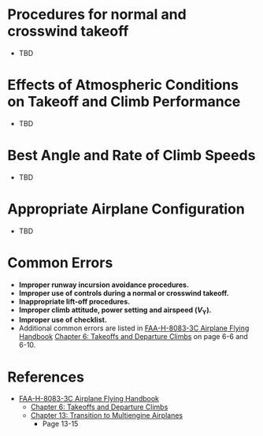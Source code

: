 # Procedures for normal and crosswind takeoff

* TBD

# Effects of Atmospheric Conditions on Takeoff and Climb Performance

* TBD

# Best Angle and Rate of Climb Speeds

* TBD

# Appropriate Airplane Configuration

* TBD

# Common Errors

* **Improper runway incursion avoidance procedures.**
* **Improper use of controls during a normal or crosswind takeoff.**
* **Inappropriate lift-off procedures.**
* **Improper climb attitude, power setting and airspeed ($V_{\text{Y}}$).**
* **Improper use of checklist.**
* Additional common errors are listed in [FAA-H-8083-3C Airplane Flying Handbook](https://www.faa.gov/regulations_policies/handbooks_manuals/aviation/airplane_handbook) [Chapter 6: Takeoffs and Departure Climbs](https://www.faa.gov/sites/faa.gov/files/regulations_policies/handbooks_manuals/aviation/airplane_handbook/07_afh_ch6.pdf) on page 6-6 and 6-10.

# References

* [FAA-H-8083-3C Airplane Flying Handbook](https://www.faa.gov/regulations_policies/handbooks_manuals/aviation/airplane_handbook)
  * [Chapter 6: Takeoffs and Departure Climbs](https://www.faa.gov/sites/faa.gov/files/regulations_policies/handbooks_manuals/aviation/airplane_handbook/07_afh_ch6.pdf)
  * [Chapter 13: Transition to Multiengine Airplanes](https://www.faa.gov/sites/faa.gov/files/regulations_policies/handbooks_manuals/aviation/airplane_handbook/14_afh_ch13.pdf)
    * Page 13-15
